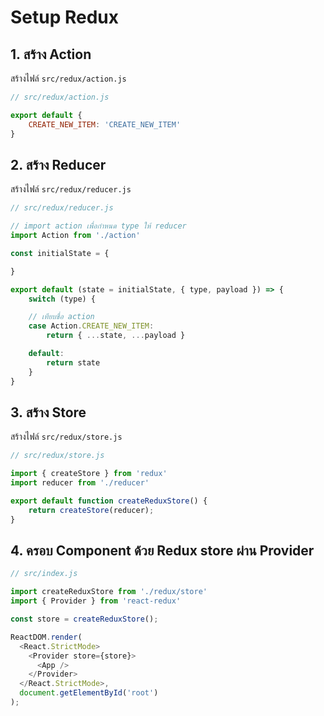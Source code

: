 
# Setup Redux 

## 1. สร้าง Action 

สร้างไฟล์ `src/redux/action.js`

```js
// src/redux/action.js

export default {
    CREATE_NEW_ITEM: 'CREATE_NEW_ITEM'
}

```

## 2. สร้าง Reducer 

สร้างไฟล์ `src/redux/reducer.js`

```js
// src/redux/reducer.js

// import action เพื่อกำหนด type ให้ reducer
import Action from './action' 

const initialState = {

}

export default (state = initialState, { type, payload }) => {
    switch (type) {

    // เทียบชื่อ action
    case Action.CREATE_NEW_ITEM:
        return { ...state, ...payload }

    default:
        return state
    }
}
```

## 3. สร้าง Store 

สร้างไฟล์ `src/redux/store.js`

```js
// src/redux/store.js

import { createStore } from 'redux'  
import reducer from './reducer'

export default function createReduxStore() {
    return createStore(reducer);
}
```

## 4. ครอบ Component ด้วย Redux store ผ่าน Provider

```js
// src/index.js

import createReduxStore from './redux/store'
import { Provider } from 'react-redux'  

const store = createReduxStore();

ReactDOM.render(
  <React.StrictMode>
    <Provider store={store}>
      <App />
    </Provider>
  </React.StrictMode>,
  document.getElementById('root')
);
```
